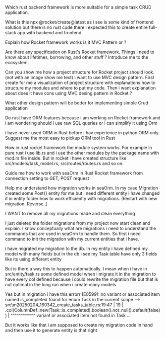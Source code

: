 Which rust backend framework is more suitable for a simple task CRUD application.

What is this npx @rocket/create@latest as i see is some kind of frontend solution but there is no rust code there i expected this to create entire full-stack app with backend and frontend.

Explain how Rocket framework works is it MVC Pattern or ?

Are there any specification on Rust's Rocket framework. Things i need to know about lifetimes, borrowing, and other stuff ? Introduce me to the ecosystem.

Can you show me how a project structure for Rocket project should look.(not with an image show me text) I want to use MVC design pattern. First create for me a visualization of project structure with explanations how to structure my modules and where to put my code. Then i want explanation about does it have cons using MVC desing pattern in Rocket ?

What other design pattern will be better for implementing simple Crud application

Do rust have ORM features because i am working on Rocket framework and i am wondering should i use raw SQL queries or i can simplify it using Orm

i have never used ORM in Rust before i hav experience in python ORM only. Suggest me the most easy to pickup ORM tool in Rust 

How in rust rocket framework the module system works. For example in pure rust i use lib.rs and i use the other modules by the package name with mod.rs file inside. But in rocket i have created structure like src/models/task_model.rs, src/routes/routes.rs and so on.

Guide me how to work with seaOrm in Rust Rocket framework from connection setting to GET, POST request

Help me understand how migration works in seaOrm. In my case Migration created some Post{} entity for me but i need different entity i have changed it in entity folder how to work efficienlty with migrations. (Restart with new migration, Reverse..)

I WANT to remove all my migrations made and clean everything

I just deleted the folder migrations from my project now start clean and explain. I know conceptually what are migrations i need to understand the commands that are used in seaOrm to handle them. So first i need command to init the migration with my current entities that i have. 

i have migrated my migration to the db. In my entity i have defined my model with many fields but in the db i see my Task table have only 3 fields like its using different entity

But is there a way this to happen automatically. I mean when i have in src/entity/task.rs some defined model when i migrate it in the migration to have every col defined because i could rewrite the migration file but that is not optimal in the long run when i create many models

Yes but in migration i have this errorr
[E0599]: no variant or associated item named is_completed found for enum Task in the current scope
  --> src\m20250204_160342_create_tasks_table.rs:19:47
   |
19 |                     .col(ColumnDef::new(Task::is_completed).boolean().not_null().default(false))
   |                                               ^^^^^^^^^^^^ variant or associated item not found in Task
...


But it works like that i am supposed to create my migration code in hand and then use it to generate entity is that right